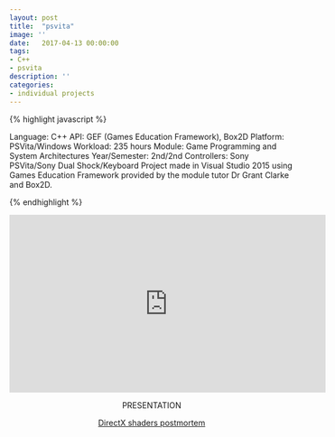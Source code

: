 ```yaml
---
layout: post
title:  "psvita"
image: ''
date:   2017-04-13 00:00:00
tags:
- C++
- psvita
description: ''
categories:
- individual projects
---
```


{% highlight javascript %}

Language: C++
API: GEF (Games Education Framework), Box2D
Platform: ​PSVita/Windows
Workload: 235 hours
Module: Game Programming and System Architectures
Year/Semester: 2nd/2nd
Controllers: Sony PSVita/Sony Dual Shock/Keyboard
​​Project made in Visual Studio 2015 using Games Education Framework provided by
the module tutor Dr Grant Clarke and Box2D. 

{% endhighlight %}

<center>
<iframe width="560" height="315" src="https://www.youtube.com/embed/7eafXxt1-Ck" frameborder="0" allow="accelerometer; autoplay; encrypted-media; gyroscope; picture-in-picture" allowfullscreen>
</iframe>
</center>

<!-- PRESENTATION -->
<center><p>PRESENTATION</p></center>

<!-- PDF -->
<center>
<object data="{{ "/assets/pdf/psvita.pdf" type="application/pdf"}}" alt=""  width="600" height="500">
  <a href="{{ "/assets/pdf/psvita.pdf" type="application/pdf"}}" alt="">DirectX shaders postmortem</a>
</object>
</center>

<!-- PDF.JS -->
<script src="//mozilla.github.io/pdf.js/build/pdf.js"></script>

<canvas id="the-canvas"></canvas>

<script>
// If absolute URL from the remote server is provided, configure the CORS
// header on that server.
var url = '//github.com/matzar/matzar.github.io/blob/master/assets/pdf/psvita.pdf';

// Disable workers to avoid yet another cross-origin issue (workers need
// the URL of the script to be loaded, and dynamically loading a cross-origin
// script does not work).
// PDFJS.disableWorker = true;

// The workerSrc property shall be specified.
PDFJS.workerSrc = '//mozilla.github.io/pdf.js/build/pdf.worker.js';

// Asynchronous download of PDF
var loadingTask = PDFJS.getDocument(url);
loadingTask.promise.then(function(pdf) {
  console.log('PDF loaded');

  // Fetch the first page
  var pageNumber = 1;
  pdf.getPage(pageNumber).then(function(page) {
    console.log('Page loaded');

    var scale = 1.5;
    var viewport = page.getViewport(scale);

    // Prepare canvas using PDF page dimensions
    var canvas = document.getElementById('the-canvas');
    var context = canvas.getContext('2d');
    canvas.height = viewport.height;
    canvas.width = viewport.width;

    // Render PDF page into canvas context
    var renderContext = {
      canvasContext: context,
      viewport: viewport
    };
    var renderTask = page.render(renderContext);
    renderTask.then(function () {
        console.log('Page rendered');
      });
  });
}, function (reason) {
  // PDF loading error
  console.error(reason);
});
</script>

<!-- PIC 1 -->
<figure class="foto-legenda">
	<img src="{{ "/assets/img/psvita/1.png"}}" alt="">
	<figcaption> 
	</figcaption>
</figure>

<!-- PIC 2 - INSTRUCTIONS -->
<figure class="foto-legenda">
	<img src="{{ "/assets/img/psvita/2.png"}}" alt="">
	<figcaption> 
	</figcaption>
</figure>
